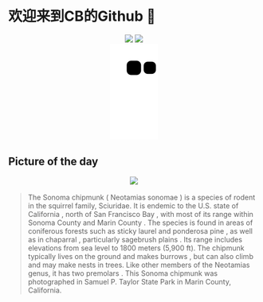 
# 欢迎来到CB的Github 👋

<div align="center">
  <img height="137px" src="https://github-readme-stats.vercel.app/api?username=SuperCB&show_icons=true&theme=radical" />
  <img height="137px" src="https://github-readme-stats.vercel.app/api/top-langs/?username=SuperCB&hide_title=true&hide_border=true&layout=compact&langs_count=6&text_color=000&icon_color=fff" />
</div>


<div align="center">
    <img src="./contribution-snake/github-contribution-grid-snake.svg" />
</div>



## Picture of the day
<div align="center">
  <img width=400px src="https://upload.wikimedia.org/wikipedia/commons/thumb/d/da/Sonoma_chipmunk_at_Samuel_P._Taylor_State_Park.jpg/825px-Sonoma_chipmunk_at_Samuel_P._Taylor_State_Park.jpg" />
</div>

>The  Sonoma chipmunk  ( Neotamias sonomae ) is a species of  rodent  in the  squirrel  family, Sciuridae. It is endemic to the U.S. state of  California , north of  San Francisco Bay , with most of its range within  Sonoma County  and  Marin County . The species is found in areas of  coniferous  forests such as  sticky laurel  and  ponderosa pine , as well as in  chaparral , particularly  sagebrush plains . Its range includes elevations from sea level to 1800 meters (5,900 ft). The chipmunk typically lives on the ground and makes  burrows , but can also climb and may make nests in trees. Like other members of the  Neotamias  genus, it has two  premolars . This Sonoma chipmunk was photographed in  Samuel P. Taylor State Park  in Marin County, California.


